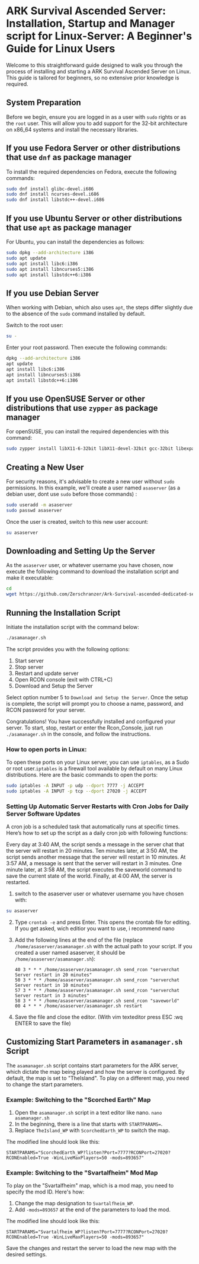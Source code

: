 # ARK Survival Ascended Server: Installation, Startup and Manager script for Linux-Server: A Beginner's Guide for Linux Users


Welcome to this straightforward guide designed to walk you through the process of installing and starting a ARK Survival Ascended Server on Linux. This guide is tailored for beginners, so no extensive prior knowledge is required.



## System Preparation

Before we begin, ensure you are logged in as a user with `sudo` rights or as the `root` user. This will allow you to add support for the 32-bit architecture on x86_64 systems and install the necessary libraries.

## If you use Fedora Server or other distributions that use `dnf` as package manager 

To install the required dependencies on Fedora, execute the following commands:

```bash
sudo dnf install glibc-devel.i686
sudo dnf install ncurses-devel.i686
sudo dnf install libstdc++-devel.i686
```

## If you use Ubuntu Server or other distributions that use `apt` as package manager 
For Ubuntu, you can install the dependencies as follows:

```bash
sudo dpkg --add-architecture i386
sudo apt update
sudo apt install libc6:i386
sudo apt install libncurses5:i386
sudo apt install libstdc++6:i386
```

## If you use Debian Server
When working with Debian, which also uses `apt`, the steps differ slightly due to the absence of the `sudo` command installed by default.

Switch to the root user:

```bash
su -
```

Enter your root password. Then execute the following commands:

```bash
dpkg --add-architecture i386
apt update
apt install libc6:i386
apt install libncurses5:i386
apt install libstdc++6:i386
```

## If you use OpenSUSE Server or other distributions that use `zypper` as package manager 
For openSUSE, you can install the required dependencies with this command:

```bash
sudo zypper install libX11-6-32bit libX11-devel-32bit gcc-32bit libexpat1-32bit libXext6-32bit
```




## Creating a New User

For security reasons, it's advisable to create a new user without `sudo` permissions. In this example, we'll create a user named `asaserver` (as a debian user, dont use `sudo` before those commands) :

```bash
sudo useradd -m asaserver
sudo passwd asaserver
```

Once the user is created, switch to this new user account:

```bash
su asaserver
```

## Downloading and Setting Up the Server

As the `asaserver` user, or whatever username you have chosen, now execute the following command to download the installation script and make it executable:

```bash
cd
wget https://github.com/Zerschranzer/Ark-Survival-ascended-dedicated-server-without-docker/raw/main/asamanager.sh && chmod +x asamanager.sh
```

## Running the Installation Script

Initiate the installation script with the command below:

```bash
./asamanager.sh
```

The script provides you with the following options:

1) Start server
2) Stop server
3) Restart and update server
4) Open RCON console (exit with CTRL+C)
5) Download and Setup the Server

Select option number 5 to `Download and Setup the Server`. Once the setup is complete, the script will prompt you to choose a name, password, and RCON password for your server.

Congratulations! You have successfully installed and configured your server. 
To start, stop, restart or enter the Rcon_Console, just run `./asamanager.sh` in the console, and follow the instructions.

### How to open ports in Linux:

To open these ports on your Linux server, you can use `iptables`, as a Sudo or root user.`iptables` is a firewall tool available by default on many Linux distributions. Here are the basic commands to open the ports:

```bash
sudo iptables -A INPUT -p udp --dport 7777 -j ACCEPT
sudo iptables -A INPUT -p tcp --dport 27020 -j ACCEPT
```


### Setting Up Automatic Server Restarts with Cron Jobs for Daily Server Software Updates

A cron job is a scheduled task that automatically runs at specific times. Here’s how to set up the script as a daily cron job with following functions:

Every day at 3:40 AM, the script sends a message in the server chat that the server will restart in 20 minutes.
Ten minutes later, at 3:50 AM, the script sends another message that the server will restart in 10 minutes.
At 3:57 AM, a message is sent that the server will restart in 3 minutes.
One minute later, at 3:58 AM, the script executes the saveworld command to save the current state of the world.
Finally, at 4:00 AM, the server is restarted.

1. switch to the asaserver user or whatever username you have chosen with:
```bash
su asaserver
```
2. Type `crontab -e` and press Enter. This opens the crontab file for editing. If you get asked, wich editior you want to use, i recommend nano
4. Add the following lines at the end of the file (replace `/home/asaserver/asamanager.sh` with the actual path to your script. If you created a user named asaserver, it should be `/home/asaserver/asamanager.sh`):

    ```
    40 3 * * * /home/asaserver/asamanager.sh send_rcon "serverchat Server restart in 20 minutes"
    50 3 * * * /home/asaserver/asamanager.sh send_rcon "serverchat Server restart in 10 minutes"
    57 3 * * * /home/asaserver/asamanager.sh send_rcon "serverchat Server restart in 3 minutes"
    58 3 * * * /home/asaserver/asamanager.sh send_rcon "saveworld"
    00 4 * * * /home/asaserver/asamanager.sh restart
    ```

5. Save the file and close the editor.
(With vim texteditor press ESC :wq ENTER to save the file)


## Customizing Start Parameters in `asamanager.sh` Script

The `asamanager.sh` script contains start parameters for the ARK server, which dictate the map being played and how the server is configured. By default, the map is set to "TheIsland". To play on a different map, you need to change the start parameters.

### Example: Switching to the "Scorched Earth" Map

1. Open the `asamanager.sh` script in a text editor like nano. `nano asamanager.sh`
2. In the beginning, there is a line that starts with `STARTPARAMS=`.
3. Replace `TheIsland_WP` with `ScorchedEarth_WP` to switch the map.

The modified line should look like this:

```
STARTPARAMS="ScorchedEarth_WP?listen?Port=7777?RCONPort=27020?RCONEnabled=True -WinLiveMaxPlayers=50 -mods=893657"
```

### Example: Switching to the "Svartalfheim" Mod Map

To play on the "Svartalfheim" map, which is a mod map, you need to specify the mod ID. Here's how:

1. Change the map designation to `Svartalfheim_WP`.
2. Add `-mods=893657` at the end of the parameters to load the mod.

The modified line should look like this:

```
STARTPARAMS="Svartalfheim_WP?listen?Port=7777?RCONPort=27020?RCONEnabled=True -WinLiveMaxPlayers=50 -mods=893657"
```

Save the changes and restart the server to load the new map with the desired settings.
